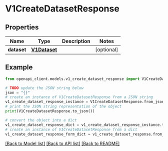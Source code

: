 # V1CreateDatasetResponse


## Properties

Name | Type | Description | Notes
------------ | ------------- | ------------- | -------------
**dataset** | [**V1Dataset**](V1Dataset.md) |  | [optional] 

## Example

```python
from openapi_client.models.v1_create_dataset_response import V1CreateDatasetResponse

# TODO update the JSON string below
json = "{}"
# create an instance of V1CreateDatasetResponse from a JSON string
v1_create_dataset_response_instance = V1CreateDatasetResponse.from_json(json)
# print the JSON string representation of the object
print(V1CreateDatasetResponse.to_json())

# convert the object into a dict
v1_create_dataset_response_dict = v1_create_dataset_response_instance.to_dict()
# create an instance of V1CreateDatasetResponse from a dict
v1_create_dataset_response_form_dict = v1_create_dataset_response.from_dict(v1_create_dataset_response_dict)
```
[[Back to Model list]](../README.md#documentation-for-models) [[Back to API list]](../README.md#documentation-for-api-endpoints) [[Back to README]](../README.md)


